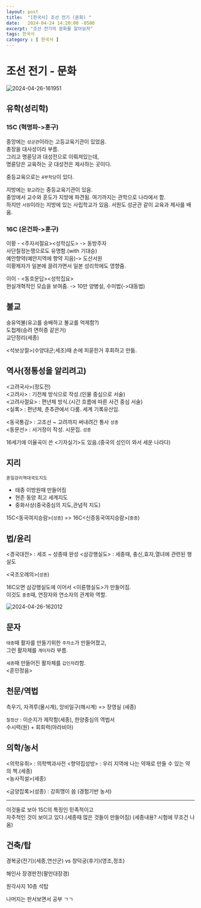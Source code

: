 ```yaml
---
layout: post
title:  "[한국사] 조선 전기 (문화) "
date:   2024-04-24 14:20:00 -0500
excerpt: "조선 전기의 문화를 알아보자"
tags: 한국사
category : [ 한국사 ]
---
```


# 조선 전기 - 문화

<img src="https://i.ibb.co/26DdNt7/2024-04-26-161951.png" alt="2024-04-26-161951" border="0">

## 유학(성리학)

### 15C (혁명파->훈구)

중앙에는 `성균관`이라는 고등교육기관이 있었음.  
총장을 대사성이라 부름.  
그리고 명륜당과 대성전으로 이뤄져있는데,  
명륜당은 교육하는 곳 대성전은 제사하는 곳이다.  

중등교육으로는 `4부학당`이 있다.

지방에는 `향교`라는 중등교육기관이 있음.  
중앙에서 교수와 훈도가 지방에 파견됨.  여기까지는 관학으로 나라에서 함.  
하지만 `서원`이라는 지방에 있는 사립학교가 있음.
서원도 성균관 같이 교육과 제사를 배움.  

### 16C (온건파->훈구)

이황 - <주자서절요><성학십도> -> 동방주자  
사단칠정논쟁으로도 유명함.(with 기대승)  
예안향약(예안지역에 향약 지음)-> 도산서원  
이황제자가 일본에 끌려가면서 일본 성리학에도 영향줌.  


이이 - <동호문답><성학집요>  
현실개혁적인 모습을 보여줌. -> 10만 양병설, 수미법(->대동법)  

## 불교

숭유억불(유고를 숭배하고 불교를 억제함?)  
도첩제(승려 면허증 같은거)  
교단정리(세종)  

<석보상절>(수양대군;세조)때 손에 피묻힌거 후회하고 만듦.


## 역사(정통성을 알리려고)

<고려국사>(정도전)  
<고려사> : 기전체 방식으로 작성.(인물 중심으로 서술)  
<고려사절요> : 편년체 방식.(시간 흐름에 따른 사건 중심 서술)  
<실록> : 편년체, 춘추관에서 다룸. 세계 기록유산임.  


<동국통감> : 고조선 ~ 고려까지 써내려간 통사 `성종`  
<동문선> : 서거정이 작성. 시문집.  `성종`  

16세기에 이율곡이 쓴 <기자실기>도 있음.(중국의 성인이 와서 세운 나라다)


## 지리

`혼일강리역대국도지도`
+ 태종 이방원때 만들어짐
+ 현존 동양 최고 세계지도
+ 중화사상(중국중심의 지도,관념적 지도)

15C<동국여지승람>(`성종`) => 16C<신증동국여지승람>(`중종`)


## 법/윤리

<경국대전> : 세조 ~ 성종때 완성
<삼강행실도> : 세종때, 충신,효자,열녀에 관련된 행실도  

<국조오례의>(`성종`)

16C오면 삼강행실도에 이어서 <이륜행실도>가 만들어짐.  
이것도 `중종`때, 연장자와 연소자의 관계와 역할.


<img src="https://i.ibb.co/FzqrX2y/2024-04-26-162012.png" alt="2024-04-26-162012" border="0">


## 문자

`태종`때 활자를 만들기위한 `주자소`가 만들어졌고,  
그런 활자체를 `계미자`라 부름.  

`세종`때 만들어진 활자체를 `갑인자`라함.  
<훈민정음>


## 천문/역법

측우기, 자격루(물시계), 앙비일구(해시계) => 장영실 (세종)

`칠정산` : 이순지가 제작함(세종), 한양중심의 역법서  
수시력(원) + 회회력(아라비아)  


## 의학/농서

<의학유취> : 의학백과사전
<향약집성방> : 우리 지역에 나는 약재로 만들 수 있는 약의 책.(세종)  
<농사직설>(세종)  

<금양잡록>(성종) : 강희맹이 씀 (경험기반 농서)

---

이것들로 보아 15C의 특징인 민족적이고  
자주적인 것이 보이고 있다.(세종때 많은 것들이 만들어짐) (세종내용? 시험에 무조건 나옴)  


## 건축/탑

경복궁(전기)(세종,연산군) vs 창덕궁(후기)(영조,정조)

해인사 장경판전(팔만대장경)  

원각사지 10층 석탑

나머지는 판서보면서 공부 ㄱㄱ